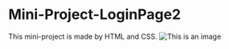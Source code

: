 # Mini-Project-LoginPage2
This mini-project is made by HTML and CSS.
![This is an image](https://github.com/PAIREN1383/Mini-Project-LoginPage1/blob/main/Login%20page2%20img.PNG)
